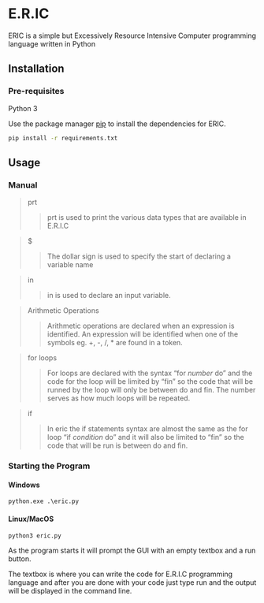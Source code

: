 # E.R.IC
ERIC is a simple but Excessively Resource Intensive Computer programming language written in Python 
<br />

## Installation

### Pre-requisites

Python 3

Use the package manager [pip](https://pip.pypa.io/en/stable/) to install the dependencies for ERIC.

```bash
pip install -r requirements.txt
```

## Usage

### Manual

> prt
>>prt is used to print the various data types that are available in E.R.I.C

>$
>>The dollar sign is used to specify the start of declaring a variable name

>in
>>in is used to declare an input variable.

>Arithmetic Operations
>>Arithmetic operations are declared when an expression is identified. 
An expression will be identified when one of the symbols eg. +, -, /, * are found in a token.

>for loops
>>For loops are declared with the syntax “for *number* do” and the code for the loop will be 
limited by “fin” so the code that will be runned by the loop will only be between do and fin. 
The number serves as how much loops will be repeated. 

>if
>>In eric the if statements syntax are almost the same as the for loop “if *condition* do” and 
it will also be limited to “fin” so the code that will be run is between do and fin.

### Starting the Program

#### Windows
```shell
python.exe .\eric.py
```

#### Linux/MacOS
```shell
python3 eric.py
```
As the program starts it will prompt the GUI with an empty textbox and a run button.

The textbox is where you can write the code for E.R.I.C programming language and after you are done 
with your code just type run and the output will be displayed in the command line.
